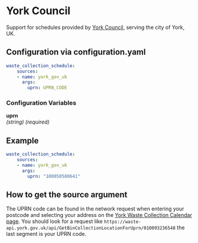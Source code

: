 # York Council

Support for schedules provided by [York Council](https://myaccount.york.gov.uk/bin-collections), serving the city of York, UK.

## Configuration via configuration.yaml

```yaml
waste_collection_schedule:
    sources:
    - name: york_gov_uk
      args:
        uprn: UPRN_CODE
```

### Configuration Variables

**uprn**  
*(string) (required)*

## Example

```yaml
waste_collection_schedule:
    sources:
    - name: york_gov_uk
      args:
        uprn: "100050580641"
```

## How to get the source argument

The UPRN code can be found in the network request when entering your postcode and selecting your address on the [York Waste Collection Calendar page](https://myaccount.york.gov.uk/bin-collections). You should look for a request like `https://waste-api.york.gov.uk/api/GetBinCollectionLocationForUprn/010093236548` the last segment is your UPRN code.
